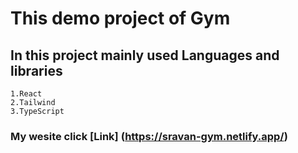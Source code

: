 
# This demo project of Gym 
## In this project mainly used Languages and libraries
    1.React
    2.Tailwind
    3.TypeScript

### My wesite  click [Link] (https://sravan-gym.netlify.app/)
